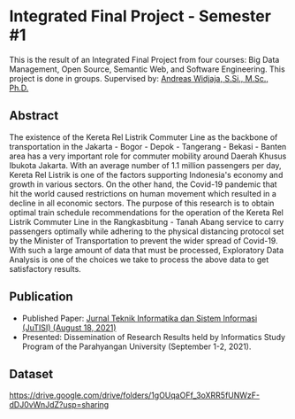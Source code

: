 # Integrated Final Project - Semester #1
This is the result of an Integrated Final Project from four courses: Big Data Management, Open Source, Semantic Web, and Software Engineering. This project is done in groups. Supervised by: [Andreas Widjaja, S.Si., M.Sc., Ph.D.](https://it.maranatha.edu/resume/andreas-widjaja-phd/)

## Abstract
The existence of the Kereta Rel Listrik Commuter Line as the backbone of transportation in the Jakarta - Bogor - Depok - Tangerang - Bekasi - Banten area has a very important role for commuter mobility around Daerah Khusus Ibukota Jakarta. With an average number of 1.1 million passengers per day, Kereta Rel Listrik is one of the factors supporting Indonesia's economy and growth in various sectors. On the other hand, the Covid-19 pandemic that hit the world caused restrictions on human movement which resulted in a decline in all economic sectors. The purpose of this research is to obtain optimal train schedule recommendations for the operation of the Kereta Rel Listrik Commuter Line in the Rangkasbitung - Tanah Abang service to carry passengers optimally while adhering to the physical distancing protocol set by the Minister of Transportation to prevent the wider spread of Covid-19. With such a large amount of data that must be processed, Exploratory Data Analysis is one of the choices we take to process the above data to get satisfactory results.

## Publication
* Published Paper: [Jurnal Teknik Informatika dan Sistem Informasi (JuTISI) (August 18, 2021)](https://journal.maranatha.edu/index.php/jutisi/article/view/3700)
* Presented: Dissemination of Research Results held by Informatics Study Program of the Parahyangan University (September 1-2, 2021).

## Dataset
https://drive.google.com/drive/folders/1gOUqaOFf_3oXRR5fUNWzF-dDJ0vWnJdZ?usp=sharing
